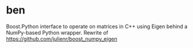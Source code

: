 ben
===

Boost.Python interface to operate on matrices in C++ using Eigen behind a NumPy-based Python wrapper. Rewrite of https://github.com/julienr/boost_numpy_eigen
